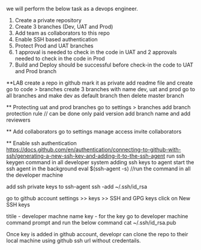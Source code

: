 we will perform the below task as a devops engineer.

1. Create a private repository
2. Create 3 branches (Dev, UAT and Prod)
3. Add team as collaborators to this repo
4. Enable SSH based authentication
5. Protect Prod and UAT branches
6. 1 approval is needed to check in the code in UAT and 2 approvals needed to check in the code in Prod
7. Build and Deploy should be successful before check-in the code to UAT and Prod branch

**LAB
create a repo in github
mark it as private
add readme file and create
go to code > branches
create 3 branches with name dev, uat and prod
go to all branches and make dev as default branch
then delete master branch

** Protecting uat and prod branches
go to settings > branches
add branch protection rule // can be done only paid version
add branch name and add reviewers

** Add collaborators
go to settings
manage access
invite collaborators

** Enable ssh authentication
https://docs.github.com/en/authentication/connecting-to-github-with-ssh/generating-a-new-ssh-key-and-adding-it-to-the-ssh-agent
run ssh keygen command in all developer system
adding ssh keys to agent
start the ssh agent in the background
eval $(ssh-agent  -s) //run the command in all the developer machine

add ssh private keys to  ssh-agent
ssh -add ~/.ssh/id_rsa

go to github account
settings >> keys >> SSH and GPG keys
click on New SSH keys

titile - developer machne name
key - for the key go to developer machine command prompt and run the below command
cat ~/.ssh/id_rsa.pub

Once key is added in github account, developr can clone the repo to their local machine using github ssh url without credentails.
